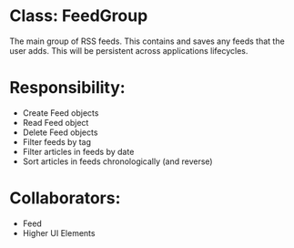 # Class: FeedGroup

The main group of RSS feeds. This contains and saves any feeds that the user adds. This will be persistent across applications lifecycles.

# Responsibility:

- Create Feed objects
- Read Feed object
- Delete Feed objects
- Filter feeds by tag
- Filter articles in feeds by date
- Sort articles in feeds chronologically (and reverse)

# Collaborators:

- Feed
- Higher UI Elements

